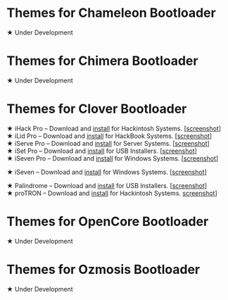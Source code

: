 # Themes for Chameleon Bootloader
★ Under Development

# Themes for Chimera Bootloader
★ Under Development

# Themes for Clover Bootloader
★ iHack Pro – Download and <a href="/Clover_Install.md">install</a> for Hackintosh Systems. [<a href="https://www.gixxerpc.com/theme/ihack-pro/#github" target="_blank">screenshot</a>]<br>
★ iLid Pro – Download and <a href="/Clover_Install.md">install</a> for HackBook Systems. [<a href="https://www.gixxerpc.com/theme/ilid-pro/#github" target="_blank">screenshot</a>]<br>
★ iServe Pro – Download and <a href="/Clover_Install.md">install</a> for Server Systems. [<a href="https://www.gixxerpc.com/theme/iserve-pro/#github" target="_blank">screenshot</a>]<br>
★ iSet Pro – Download and <a href="/Clover_Install.md">install</a> for USB Installers. [<a href="https://www.gixxerpc.com/theme/iset-pro/#github" target="_blank">screenshot</a>]<br>
★ iSeven Pro – Download and <a href="/Clover_Install.md">install</a> for Windows Systems. [<a href="https://www.gixxerpc.com/theme/iseven-pro/#github" target="_blank">screenshot</a>]<br>

★ iSeven – Download and <a href="/Clover_Install.md">install</a> for Windows Systems. [<a href="https://www.gixxerpc.com/theme/iseven/#github" target="_blank">screenshot</a>]<br>

★ Palindrome – Download and <a href="/Clover_Install.md">install</a> for USB Installers. [<a href="https://www.gixxerpc.com/theme/iset-pro/#github" target="_blank">screenshot</a>]<br>
★ proTRON – Download and <a href="/Clover_Install.md">install</a> for Hackintosh Systems. <a href="https://www.gixxerpc.com/theme/proTRON/#github" target="_blank">screenshot</a>]<br>

# Themes for OpenCore Bootloader
★ Under Development

# Themes for Ozmosis Bootloader
★ Under Development
